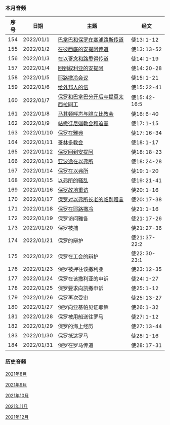 
### 本月音频

|序号|日期|主题|经文|
|---|----|---|---|
|154|2022/01/1|[巴拿巴和保罗在塞浦路斯传道](https://carmelbible.sgp1.digitaloceanspaces.com/202201/Act154.mp3)|使13: 1-12|
|155|2022/01/2|[在彼西底的安提阿传道](https://carmelbible.sgp1.digitaloceanspaces.com/202201/Act155.mp3)|使13: 13-52|
|156|2022/01/3|[在以哥念和路思得传道](https://carmelbible.sgp1.digitaloceanspaces.com/202201/Act156.mp3)|使14: 1-19|
|157|2022/01/4|[回到叙利亚的安提阿](https://carmelbible.sgp1.digitaloceanspaces.com/202201/Act157.mp3)|使14: 20-28|
|158|2022/01/5|[耶路撒冷会议](https://carmelbible.sgp1.digitaloceanspaces.com/202201/Act158.mp3)|使15: 1-21|
|159|2022/01/6|[给外邦人的信](https://carmelbible.sgp1.digitaloceanspaces.com/202201/Act159.mp3)|使15: 22-41|
|160|2022/01/7|[保罗和巴拿巴分开后与提莫太西拉同工](https://carmelbible.sgp1.digitaloceanspaces.com/202201/Act160.mp3)|使15: 42- 16:5|
|161|2022/01/8|[马其顿呼声与腓立比教会](https://carmelbible.sgp1.digitaloceanspaces.com/202201/Act161.mp3)|使16: 6-40|
|162|2022/01/9|[帖撒徒尼迦教会和迫害](https://carmelbible.sgp1.digitaloceanspaces.com/202201/Act162.mp3)|使17: 1-15|
|163|2022/01/10|[保罗在雅典](https://carmelbible.sgp1.digitaloceanspaces.com/202201/Act163.mp3)|使17: 16-34|
|164|2022/01/11|[哥林多教会](https://carmelbible.sgp1.digitaloceanspaces.com/202201/Act164.mp3)|使18: 1-17|
|165|2022/01/12|[保罗回到安提阿](https://carmelbible.sgp1.digitaloceanspaces.com/202201/Act165.mp3)|使18: 18-23|
|166|2022/01/13|[亚波途在以弗所](https://carmelbible.sgp1.digitaloceanspaces.com/202201/Act166.mp3)|使18: 24-28|
|167|2022/01/14|[保罗在以弗所](https://carmelbible.sgp1.digitaloceanspaces.com/202201/Act167.mp3)|使19: 1-20|
|168|2022/01/15|[以弗所的骚乱](https://carmelbible.sgp1.digitaloceanspaces.com/202201/Act168.mp3)|使19: 21-41|
|169|2022/01/16|[保罗故地重访](https://carmelbible.sgp1.digitaloceanspaces.com/202201/Act169.mp3)|使20: 1-16|
|170|2022/01/17|[保罗对以弗所长老的临别赠言](https://carmelbible.sgp1.digitaloceanspaces.com/202201/Act170.mp3)|使20: 17-38|
|171|2022/01/18|[保罗在耶路撒冷](https://carmelbible.sgp1.digitaloceanspaces.com/202201/Act171.mp3)|使21: 1-16|
|172|2022/01/19|保罗访问雅各|使21: 17-26|
|173|2022/01/20|保罗被捕|使21: 27-36|
|174|2022/01/21|保罗的辩护|使21: 37- 22:2|
|175|2022/01/22|保罗在工会的辩护|使22: 30- 23:1|
|176|2022/01/23|保罗被押往该撒利亚|使23: 12-35|
|177|2022/01/24|保罗在该撒利亚的申诉|使24: 1-27|
|178|2022/01/25|保罗要求向凯撒申诉|使25: 1-12|
|179|2022/01/26|保罗再次受审|使25: 13-27|
|180|2022/01/27|保罗向亚基帕见证耶稣|使26: 1-32|
|181|2022/01/28|保罗被用船送往罗马|使27: 1-12|
|182|2022/01/29|保罗的海上经历|使27: 13-44|
|183|2022/01/30|保罗抵达罗马|使28: 1-16|
|184|2022/01/31|保罗在罗马传道|使28: 17-31|

### 历史音频

[2021年8月](202108)

[2021年9月](202109)

[2021年10月](202110)

[2021年11月](202111)

[2021年12月](202112)
